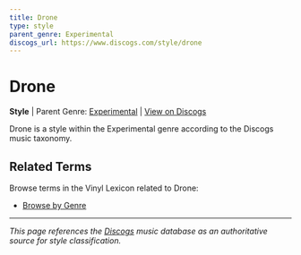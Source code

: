 ```yaml
---
title: Drone
type: style
parent_genre: Experimental
discogs_url: https://www.discogs.com/style/drone
---
```


# Drone

**Style** | Parent Genre: [Experimental](../genres/experimental.md) | [View on Discogs](https://www.discogs.com/style/drone)

Drone is a style within the Experimental genre according to the Discogs music taxonomy.

## Related Terms

Browse terms in the Vinyl Lexicon related to Drone:

- [Browse by Genre](../tags/genres.md)

---

*This page references the [Discogs](https://www.discogs.com/style/drone) music database as an authoritative source for style classification.*
